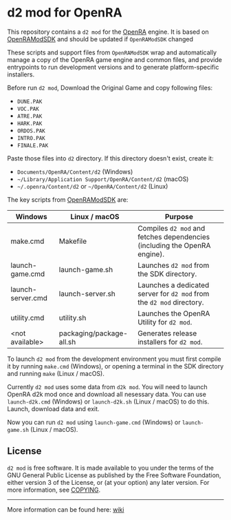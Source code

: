 # d2 mod for OpenRA

This repository contains a `d2 mod` for the [OpenRA](https://github.com/OpenRA/OpenRA) engine.
It is based on [OpenRAModSDK](https://github.com/OpenRA/OpenRAModSDK) and should be updated if `OpenRAModSDK` changed

These scripts and support files from `OpenRAModSDK` wrap and automatically manage a copy of the OpenRA game engine and common files,
and provide entrypoints to run development versions and to generate platform-specific installers.

Before run `d2 mod`, Download the Original Game and copy following files: 
 - `DUNE.PAK`
 - `VOC.PAK`
 - `ATRE.PAK`
 - `HARK.PAK`
 - `ORDOS.PAK`
 - `INTRO.PAK`
 - `FINALE.PAK`

Paste those files into `d2` directory. If this directory doesn't exist, create it:
 - `Documents/OpenRA/Content/d2` (Windows)
 - `~/Library/Application Support/OpenRA/Content/d2` (macOS)
 - `~/.openra/Content/d2` or `~/OpenRA/Content/d2` (Linux)

The key scripts from [OpenRAModSDK](https://github.com/OpenRA/OpenRAModSDK) are:

| Windows               | Linux / macOS            | Purpose
| --------------------- | ------------------------ | ------------- |
| make.cmd              | Makefile                 | Compiles `d2 mod` and fetches dependencies (including the OpenRA engine).
| launch-game.cmd       | launch-game.sh           | Launches `d2 mod` from the SDK directory.
| launch-server.cmd     | launch-server.sh         | Launches a dedicated server for `d2 mod` from the `d2 mod` directory.
| utility.cmd           | utility.sh               | Launches the OpenRA Utility for `d2 mod`.
| &lt;not available&gt; | packaging/package-all.sh | Generates release installers for `d2 mod`.

To launch `d2 mod` from the development environment you must first compile it by running `make.cmd` (Windows),
or opening a terminal in the SDK directory and running `make` (Linux / macOS).

Currently `d2 mod` uses some data from `d2k mod`. You will need to launch OpenRA d2k mod once and download all nesessary data.
You can use `launch-d2k.cmd` (Windows) or `launch-d2k.sh` (Linux / macOS) to do this.
Launch, download data and exit. 

Now you can run `d2 mod` using `launch-game.cmd` (Windows) or `launch-game.sh` (Linux / macOS).


## License
`d2 mod` is free software. It is made available to you under the terms of the GNU General Public License
as published by the Free Software Foundation, either version 3 of the License, or (at your option) any later version.
For more information, see [COPYING](https://github.com/OpenRA/d2/blob/bleed/COPYING).


-------------------------------------------------------------------------------------------------------------------------

More information can be found here: [wiki](https://github.com/OpenRA/d2/wiki)
